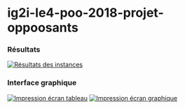 # ig2i-le4-poo-2018-projet-oppoosants
### Résultats
[![Résultats des instances](https://image.noelshack.com/fichiers/2018/25/4/1529583763-1.png)]()
### Interface graphique
[![Impression écran tableau](https://image.noelshack.com/fichiers/2018/25/4/1529582593-2.png)]()
[![Impression écran graphique](https://image.noelshack.com/fichiers/2018/25/4/1529582593-3.png)]()